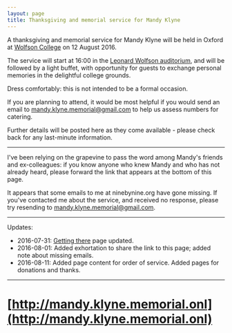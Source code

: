 ```yaml
---
layout: page
title: Thanksgiving and memorial service for Mandy Klyne
---
```


A thanksgiving and memorial service for Mandy Klyne will be held in Oxford at [Wolfson College](https://www.wolfson.ox.ac.uk) on 12 August 2016.

The service will start at 16:00 in the [Leonard Wolfson auditorium](https://www.wolfson.ox.ac.uk/gallery/meeting-spaces), and will be followed by a light buffet, with opportunity for guests to exchange personal memories in the delightful college grounds.

Dress comfortably: this is not intended to be a formal occasion.

If you are planning to attend, it would be most helpful if you would send an email to [<mandy.klyne.memorial@gmail.com>](mailto:mandy.klyne.memorial@gmail.com) to help us assess numbers for catering.

Further details will be posted here as they come available - please check back for any last-minute information.

----

I've been relying on the grapevine to pass the word among Mandy's friends and ex-colleagues: if you know anyone who knew Mandy and who has not already heard, please forward the link that appears at the bottom of this page.

It appears that some emails to me at ninebynine.org have gone missing.  If you've contacted me about the service, and received no response, please try resending to [<mandy.klyne.memorial@gmail.com>](mailto:mandy.klyne.memorial@gmail.com).

----

Updates:

* 2016-07-31: [Getting there](./location.html) page updated.
* 2016-08-01: Added exhortation to share the link to this page; added note about missing emails.
* 2016-08-11: Added page content for order of service.  Added pages for donations and thanks.

----

# [http://mandy.klyne.memorial.onl](http://mandy.klyne.memorial.onl)
